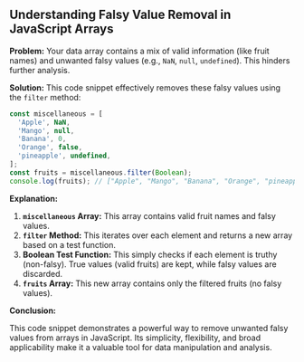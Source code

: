 ## Understanding Falsy Value Removal in JavaScript Arrays

**Problem:** Your data array contains a mix of valid information (like fruit names) and unwanted falsy values (e.g., `NaN`, `null`, `undefined`). This hinders further analysis.

**Solution:** This code snippet effectively removes these falsy values using the `filter` method:

```javascript
const miscellaneous = [
  'Apple', NaN,
  'Mango', null,
  'Banana', 0,
  'Orange', false,
  'pineapple', undefined,
];
const fruits = miscellaneous.filter(Boolean);
console.log(fruits); // ["Apple", "Mango", "Banana", "Orange", "pineapple"]
```

**Explanation:**

1. **`miscellaneous` Array:** This array contains valid fruit names and falsy values.
2. **`filter` Method:** This iterates over each element and returns a new array based on a test function.
3. **Boolean Test Function:** This simply checks if each element is truthy (non-falsy). True values (valid fruits) are kept, while falsy values are discarded.
4. **`fruits` Array:** This new array contains only the filtered fruits (no falsy values).

**Conclusion:**

This code snippet demonstrates a powerful way to remove unwanted falsy values from arrays in JavaScript. Its simplicity, flexibility, and broad applicability make it a valuable tool for data manipulation and analysis.
